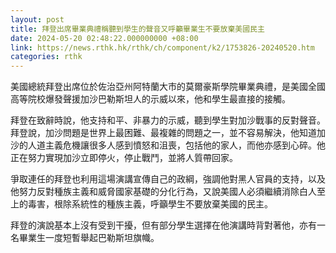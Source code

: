 ```yaml
---
layout: post
title: 拜登出席畢業典禮稱聽到學生的聲音又呼籲畢業生不要放棄美國民主
date: 2024-05-20 02:48:22.000000000 +08:00
link: https://news.rthk.hk/rthk/ch/component/k2/1753826-20240520.htm
categories: rthk
---
```


美國總統拜登出席位於佐治亞州阿特蘭大市的莫爾豪斯學院畢業典禮，是美國全國高等院校爆發聲援加沙巴勒斯坦人的示威以來，他和學生最直接的接觸。

拜登在致辭時說，他支持和平、非暴力的示威，聽到學生對加沙戰事的反對聲音。拜登說，加沙問題是世界上最困難、最複雜的問題之一，並不容易解決，他知道加沙的人道主義危機讓很多人感到憤怒和沮喪，包括他的家人，而他亦感到心碎。他正在努力實現加沙立即停火，停止戰鬥，並將人質帶回家。

爭取連任的拜登也利用這場演講宣傳自己的政綱，強調他對黑人官員的支持，以及他努力反對種族主義和威脅國家基礎的分化行為，又說美國人必須繼續消除白人至上的毒害，根除系統性的種族主義，呼籲學生不要放棄美國的民主。

拜登的演說基本上沒有受到干擾，但有部分學生選擇在他演講時背對著他，亦有一名畢業生一度短暫舉起巴勒斯坦旗幟。
